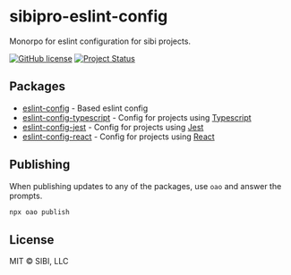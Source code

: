# sibipro-eslint-config

Monorpo for eslint configuration for sibi projects.

[![GitHub license](https://img.shields.io/badge/license-MIT-blue.svg)](https://raw.githubusercontent.com/w33ble/eslint-config-sibi-web/master/LICENSE)
[![Project Status](https://img.shields.io/badge/status-stable-limegreen.svg)](https://nodejs.org/api/documentation.html#documentation_stability_index)

## Packages

- [eslint-config](./packages/eslint-config/README.md) - Based eslint config
- [eslint-config-typescript](./packages/eslint-config-typescript/README.md) - Config for projects using [Typescript](https://www.npmjs.com/package/typescript)
- [eslint-config-jest](./packages/eslint-config-jest/README.md) - Config for projects using [Jest](https://www.npmjs.com/package/jest)
- [eslint-config-react](./packages/eslint-config-react/README.md) - Config for projects using [React](https://www.npmjs.com/package/react)

## Publishing

When publishing updates to any of the packages, use `oao` and answer the prompts.

```sh
npx oao publish
```

## License

MIT © SIBI, LLC

